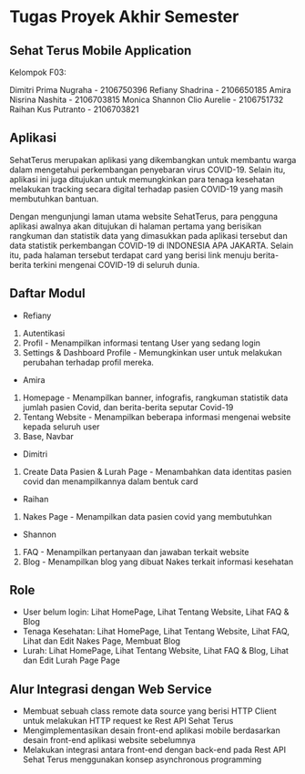 # Tugas Proyek Akhir Semester
## Sehat Terus Mobile Application

Kelompok F03:

Dimitri Prima Nugraha - 2106750396
Refiany Shadrina - 2106650185
Amira Nisrina Nashita - 2106703815
Monica Shannon Clio Aurelie - 2106751732
Raihan Kus Putranto - 2106703821


## Aplikasi

SehatTerus merupakan aplikasi yang dikembangkan untuk membantu warga dalam mengetahui perkembangan penyebaran virus COVID-19. Selain itu, aplikasi ini juga ditujukan untuk memungkinkan para tenaga kesehatan melakukan tracking secara digital terhadap pasien COVID-19 yang masih membutuhkan bantuan.

Dengan mengunjungi laman utama website SehatTerus, para pengguna aplikasi awalnya akan ditujukan di halaman pertama yang berisikan rangkuman dan statistik data yang dimasukkan pada aplikasi tersebut dan data statistik perkembangan COVID-19 di INDONESIA APA JAKARTA. Selain itu, pada halaman tersebut terdapat card yang berisi link menuju berita-berita terkini mengenai COVID-19 di seluruh dunia.

## Daftar Modul
- Refiany
1. Autentikasi 
2. Profil - Menampilkan informasi tentang User yang sedang login
3. Settings & Dashboard Profile - Memungkinkan user untuk melakukan perubahan terhadap profil mereka.

- Amira
1. Homepage - Menampilkan banner, infografis, rangkuman statistik data jumlah pasien Covid, dan berita-berita seputar Covid-19
2. Tentang Website - Menampilkan beberapa informasi mengenai website kepada seluruh user
3. Base, Navbar

- Dimitri
1. Create Data Pasien & Lurah Page - Menambahkan data identitas pasien covid dan menampilkannya dalam bentuk card

- Raihan
1. Nakes Page - Menampilkan data pasien covid yang membutuhkan

- Shannon
1. FAQ - Menampilkan pertanyaan dan jawaban terkait website
2. Blog - Menampilkan blog yang dibuat Nakes terkait informasi kesehatan


## Role
- User belum login: Lihat HomePage, Lihat Tentang Website, Lihat FAQ & Blog
- Tenaga Kesehatan: Lihat HomePage, Lihat Tentang Website, Lihat FAQ, Lihat dan Edit Nakes Page, Membuat Blog
- Lurah: Lihat HomePage, Lihat Tentang Website, Lihat FAQ & Blog, Lihat dan Edit Lurah Page Page

## Alur Integrasi dengan Web Service
- Membuat sebuah class remote data source yang berisi HTTP Client untuk melakukan HTTP request ke Rest API Sehat Terus
- Mengimplementasikan desain front-end aplikasi mobile berdasarkan desain front-end aplikasi website sebelumnya
- Melakukan integrasi antara front-end dengan back-end pada Rest API Sehat Terus menggunakan konsep asynchronous programming
